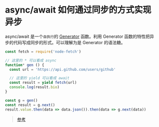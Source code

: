 # async/await 如何通过同步的方式实现异步

async/await 是一个`自执行`的 [Generator](https://developer.mozilla.org/zh-CN/docs/Web/JavaScript/Reference/Global_Objects/Generator) 函数。利用 Generator 函数的特性把异步的代码写成同步的形式。可以理解为是 Generator 的语法糖。

```javascript
const fetch = require('node-fetch')

// 这里的 * 可以看成 async
function* gen () {
  const url = 'https://api.github.com/users/github'

  // 这里的 yield 可以看成 await
  const result = yield fetch(url)
  console.log(result.bio)
}

const g = gen()
const result = g.next()
result.value.then(data => data.json()).then(data => g.next(data))
```

> [参考](https://es6.ruanyifeng.com/#docs/generator-async)
